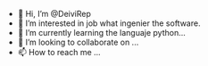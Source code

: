 - 👋 Hi, I’m @DeiviRep
- 👀 I’m interested in job what ingenier the software.
- 🌱 I’m currently learning the languaje python...
- 💞️ I’m looking to collaborate on ...
- 📫 How to reach me ...

<!--
DeiviRep/DeiviRep is a ✨ special ✨ repository because its `README.md` (this file) appears on your GitHub profile.
You can click the Preview link to take a look at your changes.
--->

